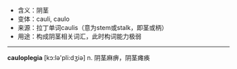 - <span class="definition">含义：阴茎</span>
- <span class="definition">变体：cauli, caulo</span>
- <span class="definition">来源：拉丁单词caulis（意为stem或stalk，即茎或柄）</span>
- <span class="definition">用途：构成阴茎相关词汇，此时构词能力极弱</span>

---

<span class="vocabulary">**cauloplegia**</span> [kɔ:lә'pli:dʒiә] n. 阴茎麻痹，阴茎瘫痪

